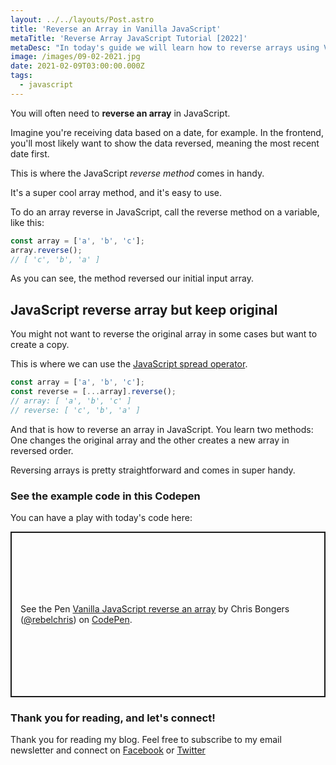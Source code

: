 ```yaml
---
layout: ../../layouts/Post.astro
title: 'Reverse an Array in Vanilla JavaScript'
metaTitle: 'Reverse Array JavaScript Tutorial [2022]'
metaDesc: "In today's guide we will learn how to reverse arrays using Vanilla JavaScript. See the code examples in Codepen!"
image: /images/09-02-2021.jpg
date: 2021-02-09T03:00:00.000Z
tags:
  - javascript
---
```


You will often need to **reverse an array** in JavaScript.

Imagine you're receiving data based on a date, for example. In the frontend, you'll most likely want to show the data reversed, meaning the most recent date first.

This is where the JavaScript _reverse method_ comes in handy.

It's a super cool array method, and it's easy to use.

To do an array reverse in JavaScript, call the reverse method on a variable, like this:

```js
const array = ['a', 'b', 'c'];
array.reverse();
// [ 'c', 'b', 'a' ]
```

As you can see, the method reversed our initial input array.

## JavaScript reverse array but keep original

You might not want to reverse the original array in some cases but want to create a copy.

This is where we can use the [JavaScript spread operator](https://daily-dev-tips.com/posts/10-ways-to-use-the-spread-operator-in-javascript/).

```js
const array = ['a', 'b', 'c'];
const reverse = [...array].reverse();
// array: [ 'a', 'b', 'c' ]
// reverse: [ 'c', 'b', 'a' ]
```

And that is how to reverse an array in JavaScript. You learn two methods: One changes the original array and the other creates a new array in reversed order.

Reversing arrays is pretty straightforward and comes in super handy.

### See the example code in this Codepen

You can have a play with today's code here:

<p class="codepen" data-height="265" data-theme-id="dark" data-default-tab="js,result" data-user="rebelchris" data-slug-hash="gOLaQPY" style="height: 265px; box-sizing: border-box; display: flex; align-items: center; justify-content: center; border: 2px solid; margin: 1em 0; padding: 1em;" data-pen-title="Vanilla JavaScript reverse an array">
  <span>See the Pen <a href="https://codepen.io/rebelchris/pen/gOLaQPY">
  Vanilla JavaScript reverse an array</a> by Chris Bongers (<a href="https://codepen.io/rebelchris">@rebelchris</a>)
  on <a href="https://codepen.io">CodePen</a>.</span>
</p>
<script async defer src="https://cpwebassets.codepen.io/assets/embed/ei.js"></script>

### Thank you for reading, and let's connect!

Thank you for reading my blog. Feel free to subscribe to my email newsletter and connect on [Facebook](https://www.facebook.com/DailyDevTipsBlog) or [Twitter](https://twitter.com/DailyDevTips1)
